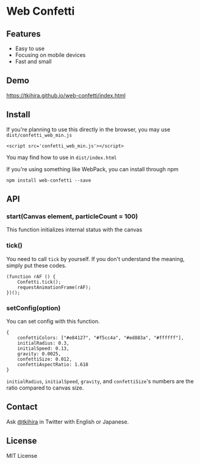 # Web Confetti

## Features

- Easy to use
- Focusing on mobile devices
- Fast and small

## Demo
https://tkihira.github.io/web-confetti/index.html

## Install

If you're planning to use this directly in the browser, you may use `dist/confetti_web_min.js`
```
<script src='confetti_web_min.js'></script>
```
You may find how to use in `dist/index.html`

If you're using something like WebPack, you can install through npm
```
npm install web-confetti --save
```

## API

### start(Canvas element, particleCount = 100)

This function initializes internal status with the canvas

### tick()

You need to call `tick` by yourself. If you don't understand the meaning, simply put these codes.
```
(function rAF () {
    Confetti.tick();
    requestAnimationFrame(rAF);
})();
```

### setConfig(option)

You can set config with this function.
```
{
    confettiColors: ["#e84127", "#f5cc4a", "#ed883a", "#ffffff"],
    initialRadius: 0.3,
    initialSpeed: 0.13,
    gravity: 0.0025,
    confettiSize: 0.012,
    confettiAspectRatio: 1.618
}
```
`initialRadius`, `initialSpeed`, `gravity`, and `confettiSize`'s numbers are the ratio compared to canvas size.

## Contact

Ask [@tkihira](https://twitter.com/tkihira) in Twitter with English or Japanese.

## License

MIT License
